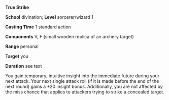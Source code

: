  **True Strike**

**School** divination; **Level** sorcerer/wizard 1

**Casting Time** 1 standard action

**Components** V, F (small wooden replica of an archery target)

**Range** personal

**Target** you

**Duration** see text

You gain temporary, intuitive insight into the immediate future during your next attack. Your next single attack roll (if it is made before the end of the next round) gains a +20 insight bonus. Additionally, you are not affected by the miss chance that applies to attackers trying to strike a concealed target.

